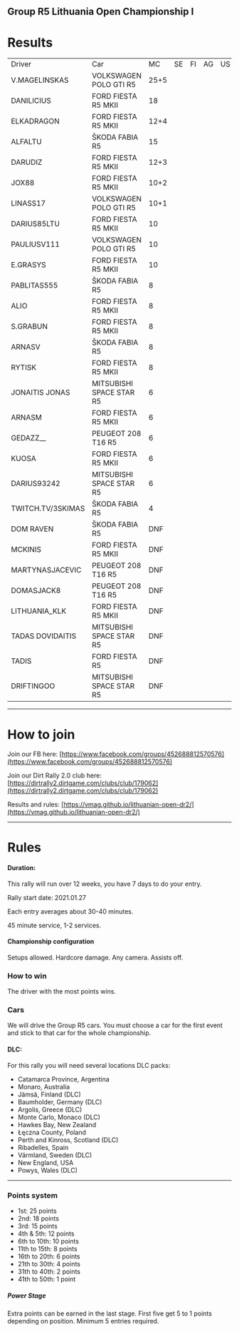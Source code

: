 ## Group R5 Lithuania Open Championship I

# Results

|                   |                          |      |    |    |    |    |    |    |    |    |    |    |    |       | 
|-------------------|--------------------------|------|----|----|----|----|----|----|----|----|----|----|----|-------| 
| Driver            | Car                      | MC   | SE | FI | AG | US | DE | WL | NZ | PL | GR | SC | AU | TOTAL | 
| V.MAGELINSKAS   | VOLKSWAGEN POLO GTI R5   | 25+5 |    |    |    |    |    |    |    |    |    |    |    | 30    | 
| DANILICIUS        | FORD FIESTA R5 MKII      | 18   |    |    |    |    |    |    |    |    |    |    |    | 18    | 
| ELKADRAGON        | FORD FIESTA R5 MKII      | 12+4 |    |    |    |    |    |    |    |    |    |    |    | 16    | 
| ALFALTU           | ŠKODA FABIA R5           | 15   |    |    |    |    |    |    |    |    |    |    |    | 15    | 
| DARUDIZ           | FORD FIESTA R5 MKII      | 12+3 |    |    |    |    |    |    |    |    |    |    |    | 15    | 
| JOX88             | FORD FIESTA R5 MKII      | 10+2 |    |    |    |    |    |    |    |    |    |    |    | 12    | 
| LINASS17          | VOLKSWAGEN POLO GTI R5   | 10+1 |    |    |    |    |    |    |    |    |    |    |    | 11    | 
| DARIUS85LTU       | FORD FIESTA R5 MKII      | 10   |    |    |    |    |    |    |    |    |    |    |    | 10    | 
| PAULIUSV111       | VOLKSWAGEN POLO GTI R5   | 10   |    |    |    |    |    |    |    |    |    |    |    | 10    | 
| E.GRASYS          | FORD FIESTA R5 MKII      | 10   |    |    |    |    |    |    |    |    |    |    |    | 10    | 
| PABLITAS555       | ŠKODA FABIA R5           | 8    |    |    |    |    |    |    |    |    |    |    |    | 8     | 
| ALIO              | FORD FIESTA R5 MKII      | 8    |    |    |    |    |    |    |    |    |    |    |    | 8     | 
| S.GRABUN              | FORD FIESTA R5 MKII      | 8    |    |    |    |    |    |    |    |    |    |    |    | 8     | 
| ARNASV            | ŠKODA FABIA R5           | 8    |    |    |    |    |    |    |    |    |    |    |    | 8     | 
| RYTISK            | FORD FIESTA R5 MKII      | 8    |    |    |    |    |    |    |    |    |    |    |    | 8     | 
| JONAITIS JONAS    | MITSUBISHI SPACE STAR R5 | 6    |    |    |    |    |    |    |    |    |    |    |    | 6     | 
| ARNASM            | FORD FIESTA R5 MKII      | 6    |    |    |    |    |    |    |    |    |    |    |    | 6     | 
| GEDAZZ__          | PEUGEOT 208 T16 R5       | 6    |    |    |    |    |    |    |    |    |    |    |    | 6     | 
| KUOSA             | FORD FIESTA R5 MKII      | 6    |    |    |    |    |    |    |    |    |    |    |    | 6     | 
| DARIUS93242       | MITSUBISHI SPACE STAR R5 | 6    |    |    |    |    |    |    |    |    |    |    |    | 6     | 
| TWITCH.TV/3SKIMAS | ŠKODA FABIA R5           | 4    |    |    |    |    |    |    |    |    |    |    |    | 4     | 
| DOM RAVEN         | ŠKODA FABIA R5           | DNF  |    |    |    |    |    |    |    |    |    |    |    | 0     | 
| MCKINIS           | FORD FIESTA R5 MKII      | DNF  |    |    |    |    |    |    |    |    |    |    |    | 0     | 
| MARTYNASJACEVIC   | PEUGEOT 208 T16 R5       | DNF  |    |    |    |    |    |    |    |    |    |    |    | 0     | 
| DOMASJACK8        | PEUGEOT 208 T16 R5       | DNF  |    |    |    |    |    |    |    |    |    |    |    | 0     | 
| LITHUANIA_KLK     | FORD FIESTA R5 MKII      | DNF  |    |    |    |    |    |    |    |    |    |    |    | 0     | 
| TADAS DOVIDAITIS  | MITSUBISHI SPACE STAR R5 | DNF  |    |    |    |    |    |    |    |    |    |    |    | 0     | 
| TADIS             | FORD FIESTA R5           | DNF  |    |    |    |    |    |    |    |    |    |    |    | 0     | 
| DRIFTINGOO        | MITSUBISHI SPACE STAR R5 | DNF  |    |    |    |    |    |    |    |    |    |    |    | 0     | 

---
# How to join

Join our FB here: [https://www.facebook.com/groups/452688812570576](https://www.facebook.com/groups/452688812570576)

Join our Dirt Rally 2.0 club here: [https://dirtrally2.dirtgame.com/clubs/club/179062](https://dirtrally2.dirtgame.com/clubs/club/179062)

Results and rules: [https://vmag.github.io/lithuanian-open-dr2/](https://vmag.github.io/lithuanian-open-dr2/)

---
# Rules
#### Duration:

This rally will run over 12 weeks, you have 7 days to do your entry.

Rally start date: 2021.01.27

Each entry averages about 30-40 minutes.

45 minute service, 1-2 services.

#### Championship configuration
Setups allowed. Hardcore damage. Any camera. Assists off.

### How to win
The driver with the most points wins. 

### Cars
We will drive the Group R5 cars.  You must choose a car for the first event and stick to that car for the whole championship.

#### DLC:
For this rally you will need several locations DLC packs:

* Catamarca Province, Argentina
* Monaro, Australia
* Jämsä, Finland (DLC)
* Baumholder, Germany (DLC)
* Argolis, Greece (DLC)
* Monte Carlo, Monaco (DLC)
* Hawkes Bay, New Zealand
* Łęczna County, Poland
* Perth and Kinross, Scotland (DLC)
* Ribadelles, Spain
* Värmland, Sweden (DLC)
* New England, USA
* Powys, Wales (DLC)

--- 
### Points system

* 1st: 25 points
* 2nd: 18 points
* 3rd: 15 points
* 4th & 5th: 12 points
* 6th to 10th: 10 points
* 11th to 15th: 8 points
* 16th to 20th: 6 points
* 21th to 30th: 4 points
* 31th to 40th: 2 points
* 41th to 50th: 1 point

##### Power Stage
Extra points can be earned in the last stage. First five get 5 to 1 points depending on position. Minimum 5 entries required.




